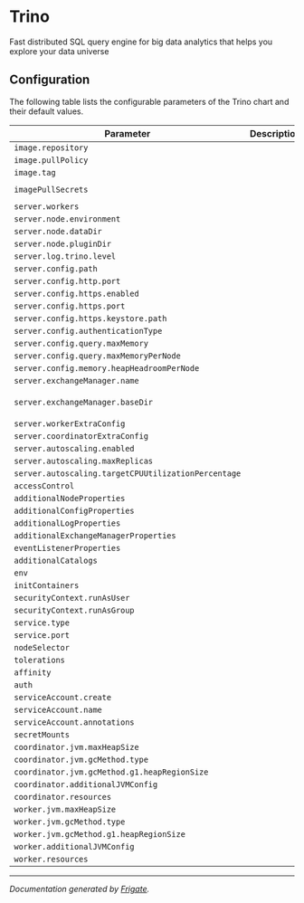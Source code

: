 
Trino
===========

Fast distributed SQL query engine for big data analytics that helps you explore your data universe


## Configuration

The following table lists the configurable parameters of the Trino chart and their default values.

| Parameter                | Description             | Default        |
| ------------------------ | ----------------------- | -------------- |
| `image.repository` |  | `"trinodb/trino"` |
| `image.pullPolicy` |  | `"IfNotPresent"` |
| `image.tag` |  | `"latest"` |
| `imagePullSecrets` |  | `[{"name": "registry-credentials"}]` |
| `server.workers` |  | `2` |
| `server.node.environment` |  | `"production"` |
| `server.node.dataDir` |  | `"/data/trino"` |
| `server.node.pluginDir` |  | `"/usr/lib/trino/plugin"` |
| `server.log.trino.level` |  | `"INFO"` |
| `server.config.path` |  | `"/etc/trino"` |
| `server.config.http.port` |  | `8080` |
| `server.config.https.enabled` |  | `false` |
| `server.config.https.port` |  | `8443` |
| `server.config.https.keystore.path` |  | `""` |
| `server.config.authenticationType` |  | `""` |
| `server.config.query.maxMemory` |  | `"4GB"` |
| `server.config.query.maxMemoryPerNode` |  | `"1GB"` |
| `server.config.memory.heapHeadroomPerNode` |  | `"1GB"` |
| `server.exchangeManager.name` |  | `"filesystem"` |
| `server.exchangeManager.baseDir` |  | `"/tmp/trino-local-file-system-exchange-manager"` |
| `server.workerExtraConfig` |  | `""` |
| `server.coordinatorExtraConfig` |  | `""` |
| `server.autoscaling.enabled` |  | `false` |
| `server.autoscaling.maxReplicas` |  | `5` |
| `server.autoscaling.targetCPUUtilizationPercentage` |  | `50` |
| `accessControl` |  | `{}` |
| `additionalNodeProperties` |  | `{}` |
| `additionalConfigProperties` |  | `{}` |
| `additionalLogProperties` |  | `{}` |
| `additionalExchangeManagerProperties` |  | `{}` |
| `eventListenerProperties` |  | `{}` |
| `additionalCatalogs` |  | `{}` |
| `env` |  | `[]` |
| `initContainers` |  | `{}` |
| `securityContext.runAsUser` |  | `1000` |
| `securityContext.runAsGroup` |  | `1000` |
| `service.type` |  | `"ClusterIP"` |
| `service.port` |  | `8080` |
| `nodeSelector` |  | `{}` |
| `tolerations` |  | `[]` |
| `affinity` |  | `{}` |
| `auth` |  | `{}` |
| `serviceAccount.create` |  | `false` |
| `serviceAccount.name` |  | `""` |
| `serviceAccount.annotations` |  | `{}` |
| `secretMounts` |  | `[]` |
| `coordinator.jvm.maxHeapSize` |  | `"8G"` |
| `coordinator.jvm.gcMethod.type` |  | `"UseG1GC"` |
| `coordinator.jvm.gcMethod.g1.heapRegionSize` |  | `"32M"` |
| `coordinator.additionalJVMConfig` |  | `{}` |
| `coordinator.resources` |  | `{}` |
| `worker.jvm.maxHeapSize` |  | `"8G"` |
| `worker.jvm.gcMethod.type` |  | `"UseG1GC"` |
| `worker.jvm.gcMethod.g1.heapRegionSize` |  | `"32M"` |
| `worker.additionalJVMConfig` |  | `{}` |
| `worker.resources` |  | `{}` |



---
_Documentation generated by [Frigate](https://frigate.readthedocs.io)._

